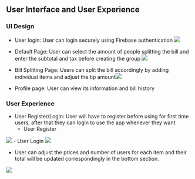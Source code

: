 
## User Interface and User Experience
### UI Design
- User login: User can login securely using Firebase authentication
![](https://i.imgur.com/NTk8K7V.png )
- Default Page: User can select the amount of people splitting the bill and enter the subtotal and tax before creating the group
![](https://i.imgur.com/9iWOPY3.png)

- Bill Splitting Page: Users can split the bill accordingly by adding individual items and adjust the tip amount![](https://i.imgur.com/9GOZUzE.png)

- Profile page: User can view its information and bill history
![]()

### User Experience
- User Register/Login: User will have to register before using for first time users, after that they can login to use the app whenever they want
	- User Register
	
![](https://i.imgur.com/Ev3CkDv.gif)
	- User Login
	![](https://i.imgur.com/exvHYof.gif)

- User can adjust the prices and number of users for each item and their total will be updated correspondingly in the bottom section.

![](https://i.imgur.com/vwtbDoI.gif)
